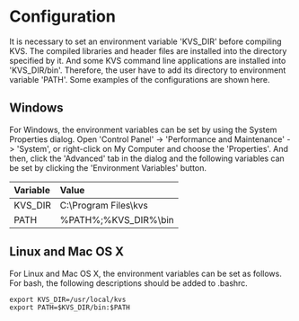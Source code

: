 # Configuration #
It is necessary to set an environment variable 'KVS\_DIR' before compiling KVS. The compiled libraries and header files are installed into the directory specified by it. And some KVS command line applications are installed into 'KVS\_DIR/bin'. Therefore, the user have to add its directory to environment variable 'PATH'. Some examples of the configurations are shown here.

## Windows ##
For Windows,  the environment variables can be set by using the System Properties dialog. Open 'Control Panel' -> 'Performance and Maintenance' -> 'System', or right-click on My Computer and choose the 'Properties'. And then, click the 'Advanced' tab in the dialog and the following variables can be set by clicking the 'Environment Variables' button.

| **Variable** | **Value** |
|:-------------|:----------|
| KVS\_DIR     | C:\Program Files\kvs |
| PATH         | %PATH%;%KVS\_DIR%\bin |

## Linux and Mac OS X ##
For Linux and Mac OS X,  the environment variables can be set as follows. For bash, the following descriptions should be added to .bashrc.

```
export KVS_DIR=/usr/local/kvs
export PATH=$KVS_DIR/bin:$PATH
```